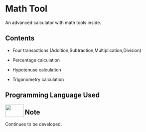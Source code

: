 # Math Tool

An advanced calculator with math tools inside.

## Contents

- Four transactions (Addition,Subtraction,Multiplication,Division)

- Percentage calculation

- Hypotenuse calculation

- Trigonometry calculation

## Programming Language Used

<a href="https://www.instagram.com/nodemcuteknoloji/"><img height="40" width="60" src="https://cdn.worldvectorlogo.com/logos/c.svg" align="left" /></a>

## Note

Continues to be developed.
